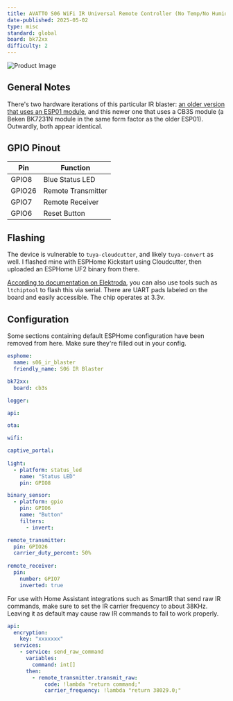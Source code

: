 ```yaml
---
title: AVATTO S06 WiFi IR Universal Remote Controller (No Temp/No Humidity) - New Version
date-published: 2025-05-02
type: misc
standard: global
board: bk72xx
difficulty: 2
---
```

![Product Image](/AVATTO-S06-WiFi-IR-Universal-Remote-Controller.jpg "Product Image")

## General Notes

There's two hardware iterations of this particular IR blaster: [an older version that uses an ESP01 module](/devices/AVATTO-S06-IR-Remote-no-temp-no-humidity), and this newer one that uses a CB3S module (a Beken BK7231N module in the same form factor as the older ESP01). Outwardly, both appear identical.

## GPIO Pinout

| Pin    | Function           |
| ------ | ------------------ |
| GPIO8  | Blue Status LED    |
| GPIO26 | Remote Transmitter |
| GPIO7  | Remote Receiver    |
| GPIO6  | Reset Button       |

## Flashing

The device is vulnerable to `tuya-cloudcutter`, and likely `tuya-convert` as well. I flashed mine with ESPHome Kickstart using Cloudcutter, then uploaded an ESPHome UF2 binary from there. 

[According to documentation on Elektroda](https://www.elektroda.com/rtvforum/topic3961676.html), you can also use tools such as `ltchiptool` to flash this via serial. There are UART pads labeled on the board and easily accessible. The chip operates at 3.3v. 

## Configuration

Some sections containing default ESPHome configuration have been removed from here. Make sure they're filled out in your config. 

```yaml
esphome:
  name: s06_ir_blaster
  friendly_name: S06 IR Blaster

bk72xx:
  board: cb3s

logger:

api:

ota:

wifi:

captive_portal:
    
light:
  - platform: status_led
    name: "Status LED"
    pin: GPIO8

binary_sensor:
  - platform: gpio
    pin: GPIO6
    name: "Button"
    filters: 
      - invert:

remote_transmitter:
  pin: GPIO26
  carrier_duty_percent: 50%
  
remote_receiver:
  pin: 
    number: GPIO7
    inverted: true
```

For use with Home Assistant integrations such as SmartIR that send raw IR commands, make sure to set the IR carrier frequency to about 38KHz. Leaving it as default may cause raw IR commands to fail to work properly. 

```yaml
api:
  encryption:
    key: "xxxxxxx"
  services:
    - service: send_raw_command
      variables:
        command: int[]
      then:
        - remote_transmitter.transmit_raw:
            code: !lambda "return command;"
            carrier_frequency: !lambda "return 38029.0;"
```